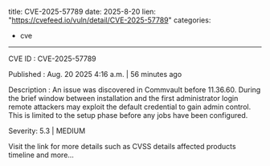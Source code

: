  
title: CVE-2025-57789
date: 2025-8-20
lien: "https://cvefeed.io/vuln/detail/CVE-2025-57789"
categories:
  - cve
---

CVE ID : CVE-2025-57789

Published :  Aug. 20
2025
4:16 a.m. | 56 minutes ago

Description : An issue was discovered in Commvault before 11.36.60. During the brief window between installation and the first administrator login
remote attackers may exploit the default credential to gain admin control. This is limited to the setup phase
before any jobs have been configured.

Severity: 5.3 | MEDIUM

Visit the link for more details
such as CVSS details
affected products
timeline
and more...
